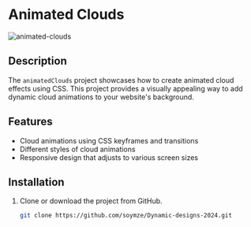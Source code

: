 # Animated Clouds
![animated-clouds](https://github.com/soymze/Dynamic-designs-2024/blob/master/clouds.gif)
## Description
The `animatedClouds` project showcases how to create animated cloud effects using CSS. This project provides a visually appealing way to add dynamic cloud animations to your website's background.

## Features
- Cloud animations using CSS keyframes and transitions
- Different styles of cloud animations
- Responsive design that adjusts to various screen sizes

## Installation
1. Clone or download the project from GitHub.
   ```bash
   git clone https://github.com/soymze/Dynamic-designs-2024.git
